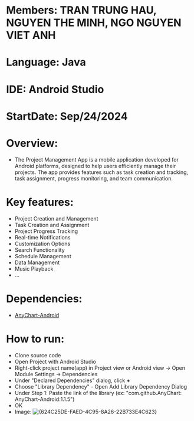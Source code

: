 # Members: TRAN TRUNG HAU, NGUYEN THE MINH, NGO NGUYEN VIET ANH
# Language: Java
# IDE: Android Studio
# StartDate: Sep/24/2024
# Overview: 
+ The Project Management App is a mobile application developed for Android platforms, 
designed to help users efficiently manage their projects. The app provides features such 
as task creation and tracking, task assignment, progress monitoring, and team communication.
# Key features:
+ Project Creation and Management
+ Task Creation and Assignment
+ Project Progress Tracking
+ Real-time Notifications
+ Customization Options
+ Search Functionality
+ Schedule Management
+ Data Management
+ Music Playback
+ ...
# Dependencies:
+ <a href="https://github.com/AnyChart/AnyChart-Android/wiki/Getting-started">AnyChart-Android</a>
# How to run:

+ Clone source code
+ Open Project with Android Studio
+ Right-click project name(app) in Project view or Android view -> Open Module Settings -> Dependencies
+ Under "Declared Dependencies" dialog, click **+**
+ Choose "Library Dependency" - Open Add Library Dependency Dialog
+ Under Step 1: Paste the link of the library (ex: "com.github.AnyChart: AnyChart-Android:1.1.5")
+ OK
+ Image: ![{624C25DE-FAED-4C95-8A26-22B733E4C623}](https://github.com/user-attachments/assets/064224b3-40d7-44e3-a91f-c906c099f00e)

